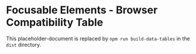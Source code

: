 
# Focusable Elements - Browser Compatibility Table

This placeholder-document is replaced by `npm run build-data-tables` in the `dist` directory.
